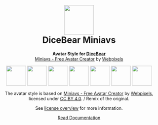 <h1 align="center"><img src="https://www.dicebear.com/logo-readme.svg" width="96" /> <br />DiceBear Miniavs</h1>
<p align="center">
  <strong>Avatar Style for <a href="https://www.dicebear.com/">DiceBear</a></strong><br />
  <a href="https://www.figma.com/community/file/923211396597067458">Miniavs - Free Avatar Creator</a> by <a href="https://webpixels.io/">Webpixels</a>
</p>

<p align="center">
  <img src="https://api.dicebear.com/6.x/miniavs/svg?seed=Mimi" width="64" />
  <img src="https://api.dicebear.com/6.x/miniavs/svg?seed=Sasha" width="64" />
  <img src="https://api.dicebear.com/6.x/miniavs/svg?seed=Lilly" width="64" />
  <img src="https://api.dicebear.com/6.x/miniavs/svg?seed=Tigger" width="64" />
  <img src="https://api.dicebear.com/6.x/miniavs/svg?seed=Bella" width="64" />
  <img src="https://api.dicebear.com/6.x/miniavs/svg?seed=Zoe" width="64" />
  <img src="https://api.dicebear.com/6.x/miniavs/svg?seed=Kitty" width="64" />
</p>

<p align="center">
  The avatar style is based on <a href="https://www.figma.com/community/file/923211396597067458">Miniavs - Free Avatar Creator</a> by
  <a href="https://webpixels.io/">Webpixels</a>, licensed under
  <a href="https://creativecommons.org/licenses/by/4.0/">CC BY 4.0</a>. / Remix of the original.
</p>
<p align="center">
  See <a href="https://www.dicebear.com/licenses">license overview</a> for more information.
</p>

<p align="center">
  <a href="https://www.dicebear.com/styles/miniavs">
    Read Documentation
  </a>
</p>
